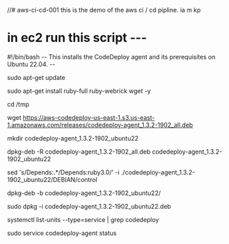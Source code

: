 //# aws-ci-cd-001
this is the demo of the aws ci / cd pipline. ia m kp 



# in ec2 run this script --- 
#!/bin/bash 
-- This installs the CodeDeploy agent and its prerequisites on Ubuntu 22.04.  --

sudo apt-get update 

sudo apt-get install ruby-full ruby-webrick wget -y 

cd /tmp 

wget https://aws-codedeploy-us-east-1.s3.us-east-1.amazonaws.com/releases/codedeploy-agent_1.3.2-1902_all.deb 

mkdir codedeploy-agent_1.3.2-1902_ubuntu22 

dpkg-deb -R codedeploy-agent_1.3.2-1902_all.deb codedeploy-agent_1.3.2-1902_ubuntu22 

sed 's/Depends:.*/Depends:ruby3.0/' -i ./codedeploy-agent_1.3.2-1902_ubuntu22/DEBIAN/control 

dpkg-deb -b codedeploy-agent_1.3.2-1902_ubuntu22/ 

sudo dpkg -i codedeploy-agent_1.3.2-1902_ubuntu22.deb 

systemctl list-units --type=service | grep codedeploy 

sudo service codedeploy-agent status
